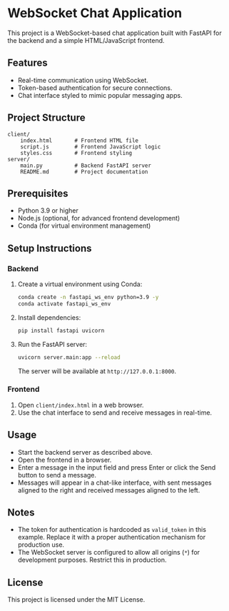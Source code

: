 # WebSocket Chat Application

This project is a WebSocket-based chat application built with FastAPI for the backend and a simple HTML/JavaScript frontend.

## Features

- Real-time communication using WebSocket.
- Token-based authentication for secure connections.
- Chat interface styled to mimic popular messaging apps.

## Project Structure

```
client/
    index.html       # Frontend HTML file
    script.js        # Frontend JavaScript logic
    styles.css       # Frontend styling
server/
    main.py          # Backend FastAPI server
    README.md        # Project documentation
```

## Prerequisites

- Python 3.9 or higher
- Node.js (optional, for advanced frontend development)
- Conda (for virtual environment management)

## Setup Instructions

### Backend

1. Create a virtual environment using Conda:
   ```bash
   conda create -n fastapi_ws_env python=3.9 -y
   conda activate fastapi_ws_env
   ```

2. Install dependencies:
   ```bash
   pip install fastapi uvicorn
   ```

3. Run the FastAPI server:
   ```bash
   uvicorn server.main:app --reload
   ```

   The server will be available at `http://127.0.0.1:8000`.

### Frontend

1. Open `client/index.html` in a web browser.
2. Use the chat interface to send and receive messages in real-time.

## Usage

- Start the backend server as described above.
- Open the frontend in a browser.
- Enter a message in the input field and press Enter or click the Send button to send a message.
- Messages will appear in a chat-like interface, with sent messages aligned to the right and received messages aligned to the left.

## Notes

- The token for authentication is hardcoded as `valid_token` in this example. Replace it with a proper authentication mechanism for production use.
- The WebSocket server is configured to allow all origins (`*`) for development purposes. Restrict this in production.

## License

This project is licensed under the MIT License.
